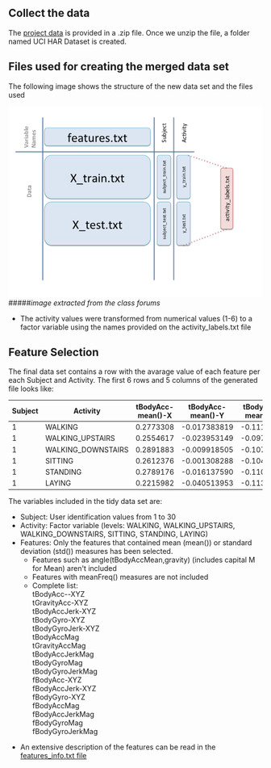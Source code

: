 ## Collect the data
The [project data](https://d396qusza40orc.cloudfront.net/getdata%2Fprojectfiles%2FUCI%20HAR%20Dataset.zip) is provided in a .zip file.
Once we unzip the file, a folder named UCI HAR Dataset is created.  

## Files used for creating the merged data set  
The following image shows the structure of the new data set and the files used  

![image](data.png)  
#####_image extracted from the class forums_  

- The activity values were transformed from numerical values (1-6) to a factor variable using the names provided on the activity_labels.txt file  

## Feature Selection  

The final data set contains a row with the avarage value of each feature per each Subject and Activity. The first 6 rows and 5 columns of the generated file looks like:  

|  Subject        |  Activity            |  tBodyAcc-mean()-X   |  tBodyAcc-mean()-Y  |  tBodyAcc-mean()-Z   |  
| -------------   |  ------------------- | -------------------  | ------------------  | -------------------  |  
| 1               |  WALKING             |       0.2773308      |   -0.017383819      |    -0.1111481        |  
| 1               |  WALKING_UPSTAIRS    |       0.2554617      |   -0.023953149      |    -0.0973020        |  
| 1               |  WALKING_DOWNSTAIRS  |       0.2891883      |   -0.009918505      |    -0.1075662        |  
| 1               |  SITTING             |       0.2612376      |   -0.001308288      |    -0.1045442        |  
| 1               |  STANDING            |       0.2789176      |   -0.016137590      |    -0.1106018        |  
| 1               |  LAYING              |       0.2215982      |   -0.040513953      |    -0.1132036        |  

  
The variables included in the tidy data set are:  
- Subject: User identification values from 1 to 30
- Activity: Factor variable (levels: WALKING, WALKING_UPSTAIRS, WALKING_DOWNSTAIRS, SITTING, STANDING, LAYING)  
- Features: Only the features that contained mean (mean()) or standard deviation (std()) measures has been selected.  
  - Features such as angle(tBodyAccMean,gravity) (includes capital M for Mean) aren't included
  - Features with meanFreq() measures are not included  
  - Complete list:  
	tBodyAcc--XYZ  
	tGravityAcc-XYZ  
	tBodyAccJerk-XYZ  
	tBodyGyro-XYZ  
	tBodyGyroJerk-XYZ  
	tBodyAccMag  
	tGravityAccMag  
	tBodyAccJerkMag  
	tBodyGyroMag  
	tBodyGyroJerkMag  
	fBodyAcc-XYZ  
	fBodyAccJerk-XYZ  
	fBodyGyro-XYZ  
	fBodyAccMag  
	fBodyAccJerkMag  
	fBodyGyroMag  
	fBodyGyroJerkMag  
    
* An extensive description of the features can be read in the [features_info.txt file](https://github.com/rosariomgomez/datasciencecoursera/blob/master/GettingAndCleaning/courseProject/features_info.txt)



